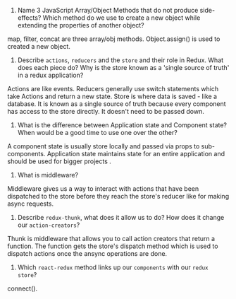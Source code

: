 1.  Name 3 JavaScript Array/Object Methods that do not produce side-effects? Which method do we use to create a new object while extending the properties of another object? 

map, filter, concat are three array/obj methods. Object.assign() is used to created a new object. 

1.  Describe `actions`, `reducers` and the `store` and their role in Redux. What does each piece do? Why is the store known as a 'single source of truth' in a redux application?

Actions are like events. Reducers generally use switch statements which take Actions and return a new state. Store is where data is saved - like a database. It is known as a single source of truth because every component has access to the store directly. It doesn't need to be passed down.  


1.  What is the difference between Application state and Component state? When would be a good time to use one over the other? 

A component state is usually store locally and passed via props to sub-components. Application state maintains state for an entire application and should be used for bigger projects .

1.  What is middleware?

Middleware gives us a way to 
interact with actions that have been dispatched to the store before they reach the store's reducer like for making async requests. 

1.  Describe `redux-thunk`, what does it allow us to do? How does it change our `action-creators`?

Thunk is  middleware that allows you to call action creators that return a function. The function gets the store's dispatch method which is used to dispatch actions once the ansync operations are done. 

1.  Which `react-redux` method links up our `components` with our `redux store`?

connect().
